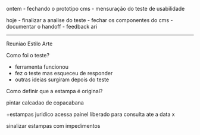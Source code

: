 ontem
	- fechando o prototipo cms
	- mensuração do teste de usabilidade

hoje
	- finalizar a analise do teste
	- fechar os componentes do cms
	- documentar o handoff
	- feedback ari


---

Reuniao Estilo Arte

Como foi o teste?
- ferramenta funcionou
- fez o teste mas esqueceu de responder
- outras ideias surgiram depois do teste

Como definir que a estampa é original?

pintar calcadao de copacabana


+estampas
juridico acessa painel liberado para consulta ate a data x

sinalizar estampas com impedimentos


